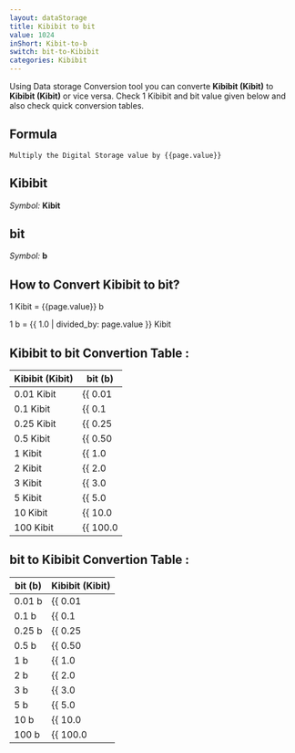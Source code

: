 ```yaml
---
layout: dataStorage
title: Kibibit to bit
value: 1024
inShort: Kibit-to-b
switch: bit-to-Kibibit
categories: Kibibit
---
```


Using Data storage Conversion tool you can converte **Kibibit (Kibit)** to **Kibibit (Kibit)** or vice versa. Check 1 Kibibit and bit value given below and also check quick conversion tables.

## Formula
`Multiply the Digital Storage value by {{page.value}}`

## Kibibit
*Symbol:* **Kibit**

## bit
*Symbol:* **b**

## How to Convert Kibibit to bit?

1 Kibit = {{page.value}} b

1 b = {{ 1.0 | divided_by: page.value }} Kibit


## Kibibit to bit Convertion Table :

| Kibibit (Kibit) | bit (b) |
| ---- | ---- |
| 0.01 Kibit | {{ 0.01 | times: page.value }} b |
| 0.1 Kibit | {{ 0.1 | times: page.value }} b |
| 0.25 Kibit | {{ 0.25 | times: page.value }} b |
| 0.5 Kibit | {{ 0.50 | times: page.value }} b |
| 1 Kibit | {{ 1.0 | times: page.value }} b |
| 2 Kibit | {{ 2.0 | times: page.value }} b |
| 3 Kibit | {{ 3.0 | times: page.value }} b |
| 5 Kibit | {{ 5.0 | times: page.value }} b |
| 10 Kibit | {{ 10.0 | times: page.value }} b |
| 100 Kibit | {{ 100.0 | times: page.value }} b |

## bit to Kibibit Convertion Table :

| bit (b) | Kibibit (Kibit) |
| ---- | ---- |
| 0.01 b | {{ 0.01 | divided_by: page.value }} Kibit |
| 0.1 b | {{ 0.1 | divided_by: page.value }} Kibit |
| 0.25 b | {{ 0.25 | divided_by: page.value }} Kibit |
| 0.5 b | {{ 0.50 | divided_by: page.value }} Kibit |
| 1 b | {{ 1.0 | divided_by: page.value }} Kibit |
| 2 b | {{ 2.0 | divided_by: page.value }} Kibit |
| 3 b | {{ 3.0 | divided_by: page.value }} Kibit |
| 5 b | {{ 5.0 | divided_by: page.value }} Kibit |
| 10 b | {{ 10.0 | divided_by: page.value }} Kibit |
| 100 b | {{ 100.0 | divided_by: page.value }} Kibit |


<script>
document.getElementById('selectInput')[3].selected = true
document.getElementById('selectOutput')[0].selected = true
</script>
